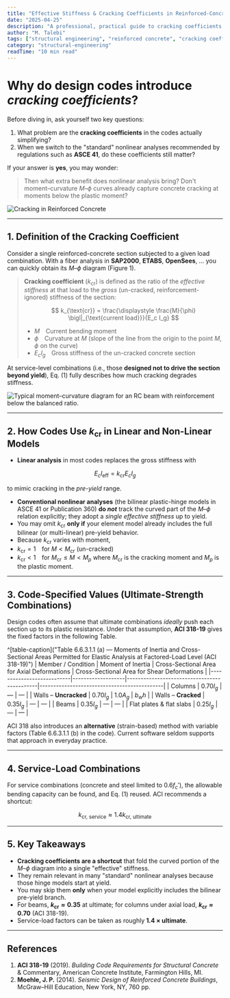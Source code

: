 ```yaml
---
title: "Effective Stiffness & Cracking Coefficients in Reinforced-Concrete Members"
date: "2025-04-25"
description: "A professional, practical guide to cracking coefficients and effective stiffness in reinforced-concrete design, with code references, equations, and key takeaways."
author: "M. Talebi"
tags: ["structural engineering", "reinforced concrete", "cracking coefficient", "effective stiffness", "ACI 318", "nonlinear analysis"]
category: "structural-engineering"
readTime: "10 min read"
---
```


# Why do design codes introduce *cracking coefficients*?

Before diving in, ask yourself two key questions:

1. What problem are the **cracking coefficients** in the codes actually simplifying?
2. When we switch to the "standard" nonlinear analyses recommended by regulations such as **ASCE 41**, do these coefficients still matter?

If your answer is **yes**, you may wonder:

> Then what extra benefit does nonlinear analysis bring? Don't moment–curvature $M\text{–}\phi$ curves already capture concrete cracking at moments below the plastic moment?

![Cracking in Reinforced Concrete](https://mtalebi.com/wp-content/uploads/2025/04/cracking.png "Cracking in Reinforced Concrete{width=75%}")

---

## 1. Definition of the Cracking Coefficient

Consider a single reinforced-concrete section subjected to a given load combination. With a fiber analysis in **SAP2000**, **ETABS**, **OpenSees**, … you can quickly obtain its $M\text{–}\phi$ diagram (Figure 1).

> **Cracking coefficient** ($k_{\text{cr}}$) is defined as the ratio of the *effective stiffness* at that load to the *gross* (un-cracked, reinforcement-ignored) stiffness of the section:
>
>  
> $$
k_{\text{cr}} = \frac{\displaystyle \frac{M}{\phi} \bigl|_{\text{current load}}}{E_c I_g}
> $$
> 
> - $M$ Current bending moment
> - $\phi$ Curvature at $M$ (slope of the line from the origin to the point $M,\phi$ on the curve)
> - $E_c I_g$ Gross stiffness of the un-cracked concrete section

At service-level combinations (i.e., those **designed not to drive the section beyond yield**), Eq. (1) fully describes how much cracking degrades stiffness.

![Typical moment–curvature diagram for an RC beam with reinforcement below the balanced ratio.](https://mtalebi.com/wp-content/uploads/2025/04/image.png "Typical moment–curvature diagram for an RC beam with reinforcement below the balanced ratio.{width=75%}")

---

## 2. How Codes Use $k_{\text{cr}}$ in Linear and Non-Linear Models

- **Linear analysis** in most codes replaces the gross stiffness with

$$
  E_c I_{\text{eff}} = k_{\text{cr}} E_c I_g
$$

to mimic cracking in the *pre-yield* range.
- **Conventional nonlinear analyses** (the bilinear plastic-hinge models in ASCE 41 or Publication 360) **do _not_** track the curved part of the $M\text{–}\phi$ relation explicitly; they adopt a *single effective stiffness* up to yield.
- You may omit $k_{\text{cr}}$ **only if** your element model already includes the full bilinear (or multi-linear) pre-yield behavior.
- Because $k_{\text{cr}}$ varies with moment,
- $k_{\text{cr}}=1$ for $M < M_{\text{cr}}$ (un-cracked)
- $k_{\text{cr}}<1$ for $M_{\text{cr}} \le M < M_p$ where $M_{\text{cr}}$ is the cracking moment and $M_p$ is the plastic moment.

---

## 3. Code-Specified Values (Ultimate-Strength Combinations)

Design codes often assume that ultimate combinations *ideally* push each section up to its plastic resistance. Under that assumption, **ACI 318-19** gives the fixed factors in the following Table.

^[table-caption]("Table 6.6.3.1.1 (a) — Moments of Inertia and Cross-Sectional Areas Permitted for Elastic Analysis at Factored-Load Level (ACI 318-19)")
| Member / Condition        | Moment of Inertia | Cross-Sectional Area for Axial Deformations | Cross-Sectional Area for Shear Deformations |
|---------------------------|-------------------|---------------------------------------------|---------------------------------------------|
| Columns                   | $0.70 I_g$        | —                                           | —                                           |
| Walls – **Uncracked**     | $0.70 I_g$        | $1.0 A_g$                                   | $b_w h$                                     |
| Walls – **Cracked**       | $0.35 I_g$        | —                                           | —                                           |
| Beams                     | $0.35 I_g$        | —                                           | —                                           |
| Flat plates & flat slabs  | $0.25 I_g$        | —                                           | —                                           |

ACI 318 also introduces an **alternative** (strain-based) method with variable factors (Table 6.6.3.1.1 (b) in the code). Current software seldom supports that approach in everyday practice.

---

## 4. Service-Load Combinations

For service combinations (concrete and steel limited to $0.6f_c'$), the allowable bending capacity can be found, and Eq. (1) reused. ACI recommends a shortcut:

$$
k_{\text{cr, service}} \approx 1.4k_{\text{cr, ultimate}}
$$

---

## 5. Key Takeaways

- **Cracking coefficients are a shortcut** that fold the curved portion of the $M\text{–}\phi$ diagram into a single "effective" stiffness.
- They remain relevant in many "standard" nonlinear analyses because those hinge models start at yield.
- You may skip them **only** when your model explicitly includes the bilinear pre-yield branch.
- For beams, **$k_{\text{cr}}\approx0.35$** at ultimate; for columns under axial load, **$k_{\text{cr}}\approx0.70$** (ACI 318-19).
- Service-load factors can be taken as roughly **1.4 × ultimate**.

---

## References

1. **ACI 318-19** (2019). *Building Code Requirements for Structural Concrete* & Commentary, American Concrete Institute, Farmington Hills, MI.
2. **Moehle, J. P.** (2014). *Seismic Design of Reinforced Concrete Buildings*, McGraw–Hill Education, New York, NY, 760 pp. 
